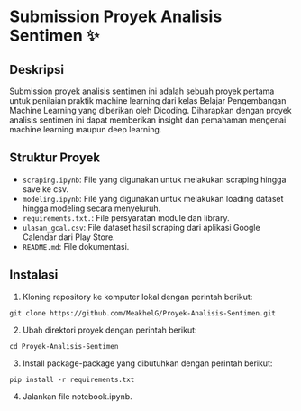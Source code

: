 # Submission Proyek Analisis Sentimen ✨

## Deskripsi
Submission proyek analisis sentimen ini adalah sebuah proyek pertama untuk penilaian praktik machine learning dari kelas Belajar Pengembangan Machine Learning yang diberikan oleh Dicoding. Diharapkan dengan proyek analisis sentimen ini dapat memberikan insight dan pemahaman mengenai machine learning maupun deep learning.

## Struktur Proyek
- `scraping.ipynb`: File yang digunakan untuk melakukan scraping hingga save ke csv.
- `modeling.ipynb`: File yang digunakan untuk melakukan loading dataset hingga modeling secara menyeluruh.
- `requirements.txt.`: File persyaratan module dan library.
- `ulasan_gcal.csv`: File dataset hasil scraping dari aplikasi Google Calendar dari Play Store.
- `README.md`: File dokumentasi.

## Instalasi
1. Kloning repository ke komputer lokal dengan perintah berikut:
```
git clone https://github.com/MeakhelG/Proyek-Analisis-Sentimen.git
```
2. Ubah direktori proyek dengan perintah berikut:
```
cd Proyek-Analisis-Sentimen
```
3. Install package-package yang dibutuhkan dengan perintah berikut:
```
pip install -r requirements.txt
```
4. Jalankan file notebook.ipynb.
